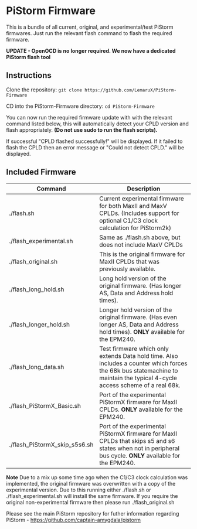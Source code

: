 # PiStorm Firmware

This is a bundle of all current, original, and experimental/test PiStorm firmwares. Just run the relevant flash command to flash the required firmware.

**UPDATE - OpenOCD is no longer required. We now have a dedicated PiStorm flash tool**

## Instructions

Clone the repository:
`git clone https://github.com/LemaruX/PiStorm-Firmware`

CD into the PiStorm-Firmware directory:
`cd PiStorm-Firmware`

You can now run the required firmware update with with the relevant command listed below, this will automatically detect your CPLD version and flash appropriately. **(Do not use sudo to run the flash scripts).**

If successful "CPLD flashed successfully!" will be displayed. If it failed to flash the CPLD then an error message or "Could not detect CPLD." will be displayed. 

## Included Firmware


| Command | Description |
| ----------- | ----------- |
| ./flash.sh | Current experimental firmware for both MaxII and MaxV CPLDs. (Includes support for optional C1/C3 clock calculation for PiStorm2k) |
| ./flash_experimental.sh | Same as ./flash.sh above, but does not include MaxV CPLDs |
| ./flash_original.sh | This is the original firmware for MaxII CPLDs that was previously available. |
| ./flash_long_hold.sh | Long hold version of the original firmware. (Has longer AS, Data and Address hold times).|
| ./flash_longer_hold.sh | Longer hold version of the original firmware. (Has even longer AS, Data and Address hold times). **ONLY** available for the EPM240. |
| ./flash_long_data.sh | Test firmware which only extends Data hold time. Also includes a counter which forces the 68k bus statemachine to maintain the typical 4-cycle access scheme of a real 68k. |
| ./flash_PiStormX_Basic.sh | Port of the experimental PiStormX firmware for MaxII CPLDs. **ONLY** available for the EPM240. |
| ./flash_PiStormX_skip_s5s6.sh | Port of the experimental PiStormX firmware for MaxII CPLDs that skips s5 and s6 states when not in peripheral bus cycle. **ONLY** available for the EPM240. |

**Note** Due to a mix up some time ago when the C1/C3 clock calculation was implemented, the original firmware was overwritten with a copy of the experimental version. Due to this running either ./flash.sh or ./flash_experimental.sh will install the same firmware. If you require the original non-experimental firmware then please run ./flash_original.sh



Please see the main PiStorm repository for futher information regarding PiStorm - https://github.com/captain-amygdala/pistorm
